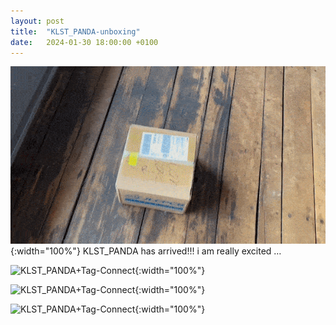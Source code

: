 ```yaml
---
layout: post
title:  "KLST_PANDA-unboxing"
date:   2024-01-30 18:00:00 +0100
---
```


![KLST_PANDA+Tag-Connect](/assets/2024-01-30-KLST_PANDA-unboxing-001.gif){:width="100%"}
KLST_PANDA has arrived!!! i am really excited …

![KLST_PANDA+Tag-Connect](/assets/2024-01-30-KLST_PANDA-unboxing-002.gif){:width="100%"}

![KLST_PANDA+Tag-Connect](/assets/2024-01-30-KLST_PANDA-unboxing-003.gif){:width="100%"}

![KLST_PANDA+Tag-Connect](/assets/2024-01-30-KLST_PANDA-unboxing-004.gif){:width="100%"}
